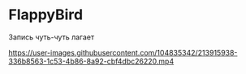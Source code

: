 # FlappyBird
Запись чуть-чуть лагает

https://user-images.githubusercontent.com/104835342/213915938-336b8563-1c53-4b86-8a92-cbf4dbc26220.mp4

